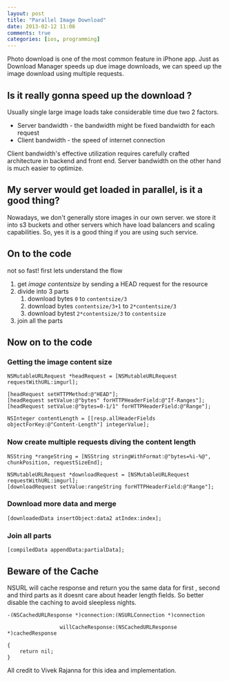 ```yaml
---
layout: post
title: "Parallel Image Download"
date: 2013-02-12 11:08
comments: true
categories: [ios, programming]
---
```


Photo download is one of the most common feature in iPhone app. Just as Download Manager speeds up due image downloads, we can speed up the image download using multiple requests.

## Is it really gonna speed up the download ?

Usually single large image loads take considerable time due two 2 factors. 

* Server bandwidth - the bandwidth might be fixed bandwidth for each request 
* Client bandwidth - the speed of internet connection

Client bandwidth's effective utilization requires carefully crafted architecture in backend and front end. Server bandwidth on the other hand is much easier to optimize.

## My server would get loaded in parallel, is it a good thing?

Nowadays, we don't generally store images in our own server. we store it into s3 buckets and other servers which have load balancers and scaling capabilities. So, yes it is a good thing if you are using such service.


## On to the code

not so fast! first lets understand the flow 

1. get *image contentsize* by sending a HEAD request for the resource
1. divide into 3 parts
   1. download bytes `0` to `contentsize/3`
   1. download bytes `contentsize/3+1` to `2*contentsize/3`
   1. download bytest `2*contentsize/3` to `contentsize`
1. join all the parts

## Now on to the code

### Getting the image content size

``` objc
NSMutableURLRequest *headRequest = [NSMutableURLRequest requestWithURL:imgurl];

[headRequest setHTTPMethod:@"HEAD"];
[headRequest setValue:@"bytes" forHTTPHeaderField:@"If-Ranges"];
[headRequest setValue:@"bytes=0-1/1" forHTTPHeaderField:@"Range"];

```

``` objc
NSInteger contentLength = [[resp.allHeaderFields objectForKey:@"Content-Length"] integerValue];
```

### Now create multiple requests diving the content length

``` objc
NSString *rangeString = [NSString stringWithFormat:@"bytes=%i-%@", chunkPosition, requestSizeEnd];

NSMutableURLRequest *downloadRequest = [NSMutableURLRequest requestWithURL:imgurl];
[downloadRequest setValue:rangeString forHTTPHeaderField:@"Range"];
```

### Download more data and merge

``` objc
[downloadedData insertObject:data2 atIndex:index];
```

### Join all parts

``` objc
[compiledData appendData:partialData];
```

## Beware of the Cache

NSURL will cache response and return you the same data for first , second and third parts as it doesnt care about header length fields. So better disable the caching to avoid sleepless nights.

``` objc
-(NSCachedURLResponse *)connection:(NSURLConnection *)connection

                 willCacheResponse:(NSCachedURLResponse *)cachedResponse

{
    return nil;
}
```

All credit to Vivek Rajanna for this idea and implementation.





